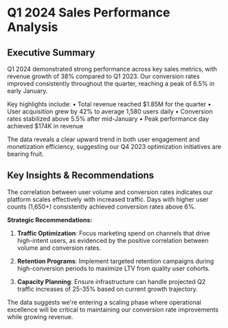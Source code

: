 # Q1 2024 Sales Performance Analysis

## Executive Summary

Q1 2024 demonstrated strong performance across key sales metrics, with revenue growth of 38% compared to Q1 2023. Our conversion rates improved consistently throughout the quarter, reaching a peak of 6.5% in early January.

Key highlights include:
• Total revenue reached $1.85M for the quarter
• User acquisition grew by 42% to average 1,580 users daily
• Conversion rates stabilized above 5.5% after mid-January
• Peak performance day achieved $174K in revenue

The data reveals a clear upward trend in both user engagement and monetization efficiency, suggesting our Q4 2023 optimization initiatives are bearing fruit.

## Key Insights & Recommendations

The correlation between user volume and conversion rates indicates our platform scales effectively with increased traffic. Days with higher user counts (1,650+) consistently achieved conversion rates above 6%.

**Strategic Recommendations:**

1. **Traffic Optimization**: Focus marketing spend on channels that drive high-intent users, as evidenced by the positive correlation between volume and conversion rates.

2. **Retention Programs**: Implement targeted retention campaigns during high-conversion periods to maximize LTV from quality user cohorts.

3. **Capacity Planning**: Ensure infrastructure can handle projected Q2 traffic increases of 25-35% based on current growth trajectory.

The data suggests we're entering a scaling phase where operational excellence will be critical to maintaining our conversion rate improvements while growing revenue.